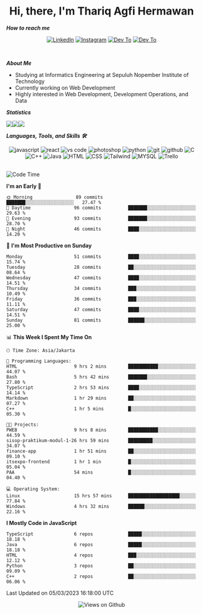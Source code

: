 <div align="center">
  <h1>Hi, there, I'm Thariq Agfi Hermawan</h1>
</div>


***How to reach me***
<p align='center'>
   <a href="https://www.linkedin.com/in/thariqagfihermawan" target="_blank"><img src="https://img.shields.io/badge/LinkedIn-0077B5?style=for-the-badge&logo=linkedin&logoColor=white" alt="LinkedIn"></a>
   <a href="https://www.instagram.com/thoriqagfi" target="_blank"><img src="https://img.shields.io/badge/Instagram-E4405F?style=for-the-badge&logo=instagram&logoColor=white" alt="Instagram"></a>
   <a href="https://medium.com/@thoriq.aghfi60" target="_blank"><img src="https://img.shields.io/badge/Medium-12100E?style=for-the-badge&logo=medium&logoColor=white" alt="Dev To"></a>
   <a href="https://linktr.ee/thoriqagfi" target="_blank"><img src="https://img.shields.io/badge/linktree-1de9b6?style=for-the-badge&logo=linktree&logoColor=white" alt="Dev To"></a>
</p>

<br>

***About Me***
- Studying at Informatics Engineering at Sepuluh Nopember Institute of Technology
- Currently working on Web Development
- Highly interested in Web Development, Development Operations, and Data

***Statistics***

<!-- [![GitHub Streak](http://github-readme-streak-stats.herokuapp.com?user=thoriqagfi&theme=dark)](https://git.io/streak-stats) -->

<div align="center">
  <div style="display: flex;">
    <img src="http://github-readme-streak-stats.herokuapp.com?user=thoriqagfi&theme=chartreuse-dark"/>
    <img src="https://github-readme-stats.vercel.app/api/top-langs/?username=thoriqagfi&layout=compact&&theme=chartreuse-dark&langs_count=8)](https://github.com/thoriqagfi"/>
    <img src="https://github-readme-stats.vercel.app/api?username=thoriqagfi&show_icons=true&theme=chartreuse-dark"/>
  </div>
</div>

<!-- [![Top Langs](https://github-readme-stats.vercel.app/api/top-langs/?username=thoriqagfi&layout=compact&&theme=chartreuse-dark&langs_count=8)](https://github.com/thoriqagfi)
< ![Agfi's GitHub stats](https://github-readme-stats.vercel.app/api?username=thoriqagfi&show_icons=true&theme=chartreuse-dark) -->

***Languages, Tools, and Skills 🛠***

  <div align="center">
    <img src="https://img.shields.io/badge/JavaScript-F7DF1E?style=for-the-badge&logo=javascript&logoColor=black" alt="javascript" />
    <img src="https://img.shields.io/badge/React-61DAFB?style=for-the-badge&logo=react&logoColor=black" alt="react" />
    <img src="https://img.shields.io/badge/vs%20code-007ACC?style=for-the-badge&logo=visual%20studio%20code&logoColor=white" alt="vs code" />
    <img src="https://img.shields.io/badge/adobe%20photoshop-31A8FF?style=for-the-badge&logo=adobe%20photoshop&logoColor=white" alt="photoshop" />
    <img src="https://img.shields.io/badge/python-3776AB?style=for-the-badge&logo=python&logoColor=white" alt="python" />
    <img src="https://img.shields.io/badge/Git-F05032?style=for-the-badge&logo=git&logoColor=white" alt="git" />
    <img src="https://img.shields.io/badge/GitHub-100000?style=for-the-badge&logo=github&logoColor=white" alt="github" />
    <img src="https://img.shields.io/badge/c-%2300599C.svg?style=for-the-badge&logo=c&logoColor=white" alt="C" />
    <img src="https://img.shields.io/badge/c++-%2300599C.svg?style=for-the-badge&logo=c%2B%2B&logoColor=white" alt="C++" />
    <img src="https://img.shields.io/badge/Java-ED8B00?style=for-the-badge&logo=java&logoColor=white" alt="Java"/>
    <img src="https://img.shields.io/badge/HTML5-E34F26?style=for-the-badge&logo=html5&logoColor=white" alt="HTML" />
    <img src="https://img.shields.io/badge/CSS-239120?&style=for-the-badge&logo=css3&logoColor=white" alt ="CSS" />
    <img src="https://img.shields.io/badge/tailwindcss-%2338B2AC.svg?style=for-the-badge&logo=tailwind-css&logoColor=white" alt="Tailwind" />
    <img src="https://img.shields.io/badge/MySQL-00000F?style=for-the-badge&logo=mysql&logoColor=white" alt="MYSQL" />
    <img src="https://img.shields.io/badge/Trello-%23026AA7.svg?style=for-the-badge&logo=Trello&logoColor=white" alt="Trello" />
  </div><br>

<!--START_SECTION:waka-->
![Code Time](http://img.shields.io/badge/Code%20Time-161%20hrs%2035%20mins-blue)

**I'm an Early 🐤** 

```text
🌞 Morning                89 commits          ███████░░░░░░░░░░░░░░░░░░   27.47 % 
🌆 Daytime                96 commits          ███████░░░░░░░░░░░░░░░░░░   29.63 % 
🌃 Evening                93 commits          ███████░░░░░░░░░░░░░░░░░░   28.70 % 
🌙 Night                  46 commits          ████░░░░░░░░░░░░░░░░░░░░░   14.20 % 
```
📅 **I'm Most Productive on Sunday** 

```text
Monday                   51 commits          ████░░░░░░░░░░░░░░░░░░░░░   15.74 % 
Tuesday                  28 commits          ██░░░░░░░░░░░░░░░░░░░░░░░   08.64 % 
Wednesday                47 commits          ████░░░░░░░░░░░░░░░░░░░░░   14.51 % 
Thursday                 34 commits          ███░░░░░░░░░░░░░░░░░░░░░░   10.49 % 
Friday                   36 commits          ███░░░░░░░░░░░░░░░░░░░░░░   11.11 % 
Saturday                 47 commits          ████░░░░░░░░░░░░░░░░░░░░░   14.51 % 
Sunday                   81 commits          ██████░░░░░░░░░░░░░░░░░░░   25.00 % 
```


📊 **This Week I Spent My Time On** 

```text
🕑︎ Time Zone: Asia/Jakarta

💬 Programming Languages: 
HTML                     9 hrs 2 mins        ███████████░░░░░░░░░░░░░░   44.07 % 
Bash                     5 hrs 42 mins       ███████░░░░░░░░░░░░░░░░░░   27.80 % 
TypeScript               2 hrs 53 mins       ████░░░░░░░░░░░░░░░░░░░░░   14.14 % 
Markdown                 1 hr 29 mins        ██░░░░░░░░░░░░░░░░░░░░░░░   07.27 % 
C++                      1 hr 5 mins         █░░░░░░░░░░░░░░░░░░░░░░░░   05.30 % 

🐱‍💻 Projects: 
PWEB                     9 hrs 8 mins        ███████████░░░░░░░░░░░░░░   44.59 % 
sisop-praktikum-modul-1-26 hrs 59 mins       █████████░░░░░░░░░░░░░░░░   34.07 % 
finance-app              1 hr 51 mins        ██░░░░░░░░░░░░░░░░░░░░░░░   09.10 % 
itsexpo-frontend         1 hr 1 min          █░░░░░░░░░░░░░░░░░░░░░░░░   05.04 % 
PAA                      54 mins             █░░░░░░░░░░░░░░░░░░░░░░░░   04.40 % 

💻 Operating System: 
Linux                    15 hrs 57 mins      ███████████████████░░░░░░   77.84 % 
Windows                  4 hrs 32 mins       ██████░░░░░░░░░░░░░░░░░░░   22.16 % 
```

**I Mostly Code in JavaScript** 

```text
TypeScript               6 repos             █████░░░░░░░░░░░░░░░░░░░░   18.18 % 
Java                     6 repos             █████░░░░░░░░░░░░░░░░░░░░   18.18 % 
HTML                     4 repos             ███░░░░░░░░░░░░░░░░░░░░░░   12.12 % 
Python                   3 repos             ██░░░░░░░░░░░░░░░░░░░░░░░   09.09 % 
C++                      2 repos             ██░░░░░░░░░░░░░░░░░░░░░░░   06.06 % 
```




 Last Updated on 05/03/2023 16:18:00 UTC
<!--END_SECTION:waka-->

<div align="center">
<img src="https://komarev.com/ghpvc/?username=thoriqagfi&color=blue" alt="Views on Github" />
</div>
